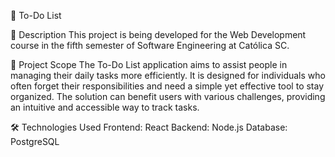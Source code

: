 🚀 To-Do List

📌 Description
This project is being developed for the Web Development course in the fifth semester of Software Engineering at Católica SC.

🎯 Project Scope
The To-Do List application aims to assist people in managing their daily tasks more efficiently. It is designed for individuals who often forget their responsibilities and need a simple yet effective tool to stay organized. The solution can benefit users with various challenges, providing an intuitive and accessible way to track tasks.

🛠 Technologies Used
Frontend: React
Backend: Node.js
Database: PostgreSQL
